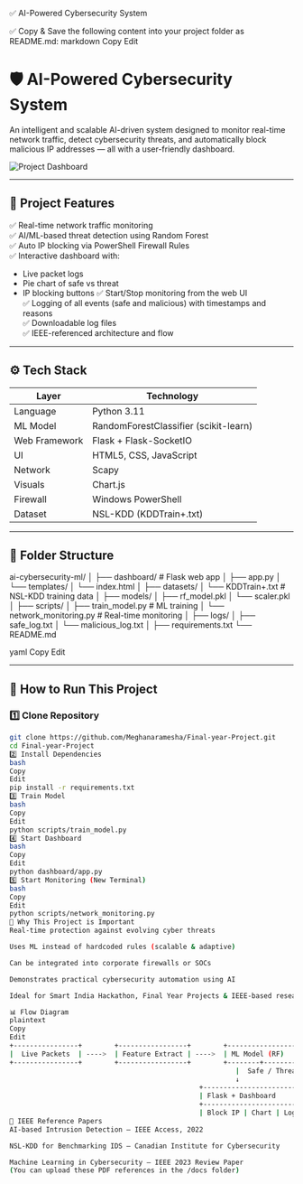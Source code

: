✅ AI-Powered Cybersecurity System

✅ Copy & Save the following content into your project folder as README.md:
markdown
Copy
Edit
# 🛡️ AI-Powered Cybersecurity System

An intelligent and scalable AI-driven system designed to monitor real-time network traffic, detect cybersecurity threats, and automatically block malicious IP addresses — all with a user-friendly dashboard.

![Project Dashboard](assets/dashboard-screenshot.png)

---

## 📌 Project Features

✅ Real-time network traffic monitoring  
✅ AI/ML-based threat detection using Random Forest  
✅ Auto IP blocking via PowerShell Firewall Rules  
✅ Interactive dashboard with:
- Live packet logs
- Pie chart of safe vs threat
- IP blocking buttons
✅ Start/Stop monitoring from the web UI  
✅ Logging of all events (safe and malicious) with timestamps and reasons  
✅ Downloadable log files  
✅ IEEE-referenced architecture and flow

---

## ⚙️ Tech Stack

| Layer        | Technology                |
|--------------|----------------------------|
| Language     | Python 3.11                |
| ML Model     | RandomForestClassifier (scikit-learn) |
| Web Framework| Flask + Flask-SocketIO     |
| UI           | HTML5, CSS, JavaScript     |
| Network      | Scapy                      |
| Visuals      | Chart.js                   |
| Firewall     | Windows PowerShell         |
| Dataset      | NSL-KDD (KDDTrain+.txt)    |

---

## 📂 Folder Structure

ai-cybersecurity-ml/
│
├── dashboard/ # Flask web app
│ ├── app.py
│ └── templates/
│ └── index.html
│
├── datasets/
│ └── KDDTrain+.txt # NSL-KDD training data
│
├── models/
│ ├── rf_model.pkl
│ └── scaler.pkl
│
├── scripts/
│ ├── train_model.py # ML training
│ └── network_monitoring.py # Real-time monitoring
│
├── logs/
│ ├── safe_log.txt
│ └── malicious_log.txt
│
├── requirements.txt
└── README.md

yaml
Copy
Edit

---

## 🚀 How to Run This Project

### 1️⃣ Clone Repository
```bash
git clone https://github.com/Meghanaramesha/Final-year-Project.git
cd Final-year-Project
2️⃣ Install Dependencies
bash
Copy
Edit
pip install -r requirements.txt
3️⃣ Train Model
bash
Copy
Edit
python scripts/train_model.py
4️⃣ Start Dashboard
bash
Copy
Edit
python dashboard/app.py
5️⃣ Start Monitoring (New Terminal)
bash
Copy
Edit
python scripts/network_monitoring.py
🎯 Why This Project is Important
Real-time protection against evolving cyber threats

Uses ML instead of hardcoded rules (scalable & adaptive)

Can be integrated into corporate firewalls or SOCs

Demonstrates practical cybersecurity automation using AI

Ideal for Smart India Hackathon, Final Year Projects & IEEE-based research

📊 Flow Diagram
plaintext
Copy
Edit
+----------------+        +-----------------+        +-------------------+
|  Live Packets  | ---->  | Feature Extract | ---->  | ML Model (RF)     |
+----------------+        +-----------------+        +--------+----------+
                                                        |  Safe / Threat
                                                        ↓
                                               +-----------------------+
                                               | Flask + Dashboard     |
                                               +-----------------------+
                                               | Block IP | Chart | Log|
🧠 IEEE Reference Papers
AI-based Intrusion Detection — IEEE Access, 2022

NSL-KDD for Benchmarking IDS — Canadian Institute for Cybersecurity

Machine Learning in Cybersecurity — IEEE 2023 Review Paper
(You can upload these PDF references in the /docs folder)

